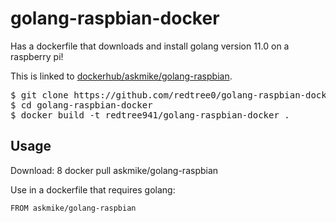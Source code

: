 # golang-raspbian-docker

Has a dockerfile that downloads and install golang version 11.0 on a raspberry pi!

This is linked to [dockerhub/askmike/golang-raspbian](https://hub.docker.com/r/askmike/golang-raspbian).

<pre>
$ git clone https://github.com/redtree0/golang-raspbian-docker.git
$ cd golang-raspbian-docker
$ docker build -t redtree941/golang-raspbian-docker .
</pre>

## Usage

Download:
8
    docker pull askmike/golang-raspbian

Use in a dockerfile that requires golang:

    FROM askmike/golang-raspbian
